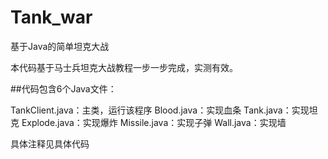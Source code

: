 # Tank_war
基于Java的简单坦克大战

本代码基于马士兵坦克大战教程一步一步完成，实测有效。

##代码包含6个Java文件：

TankClient.java：主类，运行该程序
Blood.java：实现血条
Tank.java：实现坦克
Explode.java：实现爆炸
Missile.java：实现子弹
Wall.java：实现墙

具体注释见具体代码
